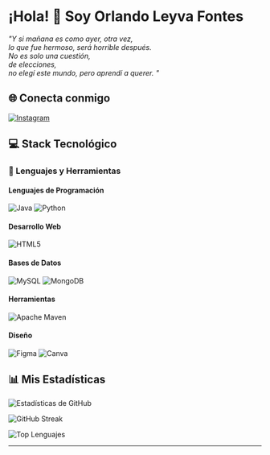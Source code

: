 # ¡Hola! 👋 Soy Orlando Leyva Fontes

*"Y si mañana es como ayer, otra vez,  
lo que fue hermoso, será horrible después.  
No es solo una cuestión,  
de elecciones,  
no elegí este mundo, pero aprendí a querer.  "*

## 🌐 Conecta conmigo
[![Instagram](https://img.shields.io/badge/Instagram-%23E4405F.svg?logo=Instagram&logoColor=white)](https://instagram.com/orlandoleyf)

## 💻 Stack Tecnológico

### 🔧 Lenguajes y Herramientas

#### Lenguajes de Programación
![Java](https://img.shields.io/badge/java-%23ED8B00.svg?style=for-the-badge&logo=openjdk&logoColor=white)
![Python](https://img.shields.io/badge/python-3670A0?style=for-the-badge&logo=python&logoColor=ffdd54)

#### Desarrollo Web
![HTML5](https://img.shields.io/badge/html5-%23E34F26.svg?style=for-the-badge&logo=html5&logoColor=white)

#### Bases de Datos
![MySQL](https://img.shields.io/badge/mysql-4479A1.svg?style=for-the-badge&logo=mysql&logoColor=white)
![MongoDB](https://img.shields.io/badge/MongoDB-%234ea94b.svg?style=for-the-badge&logo=mongodb&logoColor=white)

#### Herramientas
![Apache Maven](https://img.shields.io/badge/Apache%20Maven-C71A36?style=for-the-badge&logo=Apache%20Maven&logoColor=white)

#### Diseño
![Figma](https://img.shields.io/badge/figma-%23F24E1E.svg?style=for-the-badge&logo=figma&logoColor=white)
![Canva](https://img.shields.io/badge/Canva-%2300C4CC.svg?style=for-the-badge&logo=Canva&logoColor=white)

## 📊 Mis Estadísticas

![Estadísticas de GitHub](https://github-readme-stats.vercel.app/api?username=OrlandoLeyvaFontes&show_icons=true&theme=tokyonight)

![GitHub Streak](https://github-readme-streak-stats.herokuapp.com/?user=OrlandoLeyvaFontes&theme=tokyonight&hide_border=true)

![Top Lenguajes](https://github-readme-stats.vercel.app/api/top-langs/?username=OrlandoLeyvaFontes&theme=tokyonight&hide_border=true&include_all_commits=true&count_private=true&layout=compact)

---


